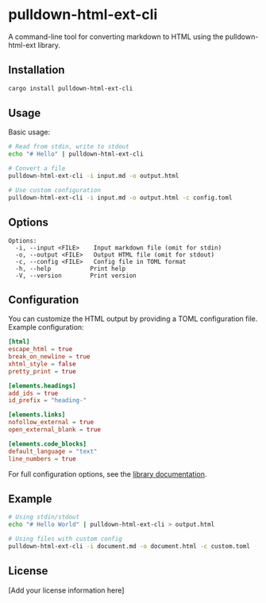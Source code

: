 # pulldown-html-ext-cli

A command-line tool for converting markdown to HTML using the pulldown-html-ext library.

## Installation

```bash
cargo install pulldown-html-ext-cli
```

## Usage

Basic usage:
```bash
# Read from stdin, write to stdout
echo "# Hello" | pulldown-html-ext-cli

# Convert a file
pulldown-html-ext-cli -i input.md -o output.html

# Use custom configuration
pulldown-html-ext-cli -i input.md -o output.html -c config.toml
```

## Options

```
Options:
  -i, --input <FILE>    Input markdown file (omit for stdin)
  -o, --output <FILE>   Output HTML file (omit for stdout)
  -c, --config <FILE>   Config file in TOML format
  -h, --help           Print help
  -V, --version        Print version
```

## Configuration

You can customize the HTML output by providing a TOML configuration file. Example configuration:

```toml
[html]
escape_html = true
break_on_newline = true
xhtml_style = false
pretty_print = true

[elements.headings]
add_ids = true
id_prefix = "heading-"

[elements.links]
nofollow_external = true
open_external_blank = true

[elements.code_blocks]
default_language = "text"
line_numbers = true
```

For full configuration options, see the [library documentation](https://docs.rs/pulldown-html-ext).

## Example

```bash
# Using stdin/stdout
echo "# Hello World" | pulldown-html-ext-cli > output.html

# Using files with custom config
pulldown-html-ext-cli -i document.md -o document.html -c custom.toml
```

## License

[Add your license information here]
